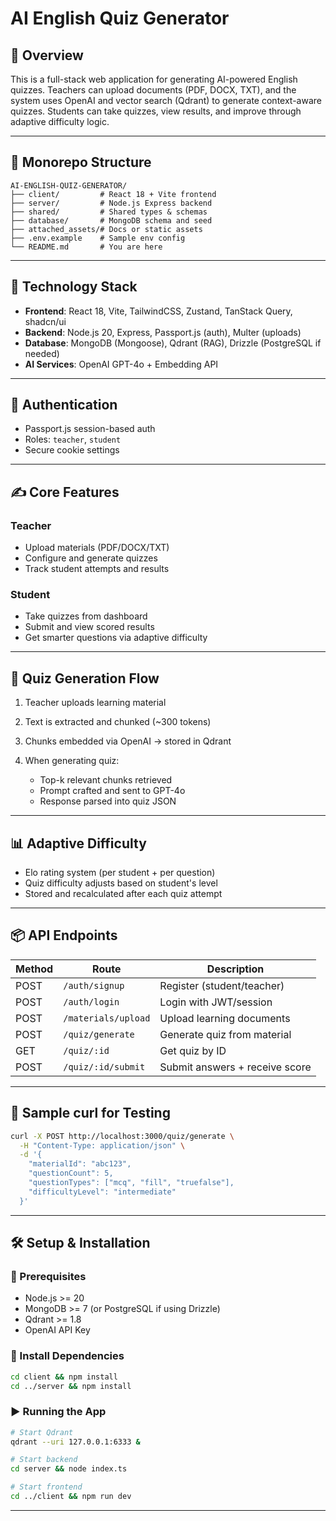 # AI English Quiz Generator

## 🧠 Overview

This is a full-stack web application for generating AI-powered English quizzes. Teachers can upload documents (PDF, DOCX, TXT), and the system uses OpenAI and vector search (Qdrant) to generate context-aware quizzes. Students can take quizzes, view results, and improve through adaptive difficulty logic.

---

## 📁 Monorepo Structure

```
AI-ENGLISH-QUIZ-GENERATOR/
├── client/         # React 18 + Vite frontend
├── server/         # Node.js Express backend
├── shared/         # Shared types & schemas
├── database/       # MongoDB schema and seed
├── attached_assets/# Docs or static assets
├── .env.example    # Sample env config
└── README.md       # You are here
```

---

## 🧰 Technology Stack

* **Frontend**: React 18, Vite, TailwindCSS, Zustand, TanStack Query, shadcn/ui
* **Backend**: Node.js 20, Express, Passport.js (auth), Multer (uploads)
* **Database**: MongoDB (Mongoose), Qdrant (RAG), Drizzle (PostgreSQL if needed)
* **AI Services**: OpenAI GPT-4o + Embedding API

---

## 🔐 Authentication

* Passport.js session-based auth
* Roles: `teacher`, `student`
* Secure cookie settings

---

## ✍️ Core Features

### Teacher

* Upload materials (PDF/DOCX/TXT)
* Configure and generate quizzes
* Track student attempts and results

### Student

* Take quizzes from dashboard
* Submit and view scored results
* Get smarter questions via adaptive difficulty

---

## 🔁 Quiz Generation Flow

1. Teacher uploads learning material
2. Text is extracted and chunked (\~300 tokens)
3. Chunks embedded via OpenAI → stored in Qdrant
4. When generating quiz:

   * Top-k relevant chunks retrieved
   * Prompt crafted and sent to GPT-4o
   * Response parsed into quiz JSON

---

## 📊 Adaptive Difficulty

* Elo rating system (per student + per question)
* Quiz difficulty adjusts based on student's level
* Stored and recalculated after each quiz attempt

---

## 📦 API Endpoints

| Method | Route               | Description                    |
| ------ | ------------------- | ------------------------------ |
| POST   | `/auth/signup`      | Register (student/teacher)     |
| POST   | `/auth/login`       | Login with JWT/session         |
| POST   | `/materials/upload` | Upload learning documents      |
| POST   | `/quiz/generate`    | Generate quiz from material    |
| GET    | `/quiz/:id`         | Get quiz by ID                 |
| POST   | `/quiz/:id/submit`  | Submit answers + receive score |

---

## 🧪 Sample curl for Testing

```bash
curl -X POST http://localhost:3000/quiz/generate \
  -H "Content-Type: application/json" \
  -d '{
    "materialId": "abc123",
    "questionCount": 5,
    "questionTypes": ["mcq", "fill", "truefalse"],
    "difficultyLevel": "intermediate"
  }'
```

---

## 🛠️ Setup & Installation

### 🧩 Prerequisites

* Node.js >= 20
* MongoDB >= 7 (or PostgreSQL if using Drizzle)
* Qdrant >= 1.8
* OpenAI API Key

### 🔧 Install Dependencies

```bash
cd client && npm install
cd ../server && npm install
```

### ▶️ Running the App

```bash
# Start Qdrant
qdrant --uri 127.0.0.1:6333 &

# Start backend
cd server && node index.ts

# Start frontend
cd ../client && npm run dev
```

---